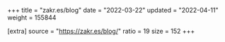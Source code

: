 +++
title = "zakr.es/blog"
date = "2022-03-22"
updated = "2022-04-11"
weight = 155844

[extra]
source = "https://zakr.es/blog/"
ratio = 19
size = 152
+++
